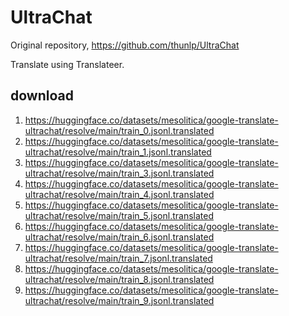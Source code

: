 # UltraChat

Original repository, https://github.com/thunlp/UltraChat

Translate using Translateer.

## download

1. https://huggingface.co/datasets/mesolitica/google-translate-ultrachat/resolve/main/train_0.jsonl.translated
2. https://huggingface.co/datasets/mesolitica/google-translate-ultrachat/resolve/main/train_1.jsonl.translated
3. https://huggingface.co/datasets/mesolitica/google-translate-ultrachat/resolve/main/train_3.jsonl.translated
4. https://huggingface.co/datasets/mesolitica/google-translate-ultrachat/resolve/main/train_4.jsonl.translated
5. https://huggingface.co/datasets/mesolitica/google-translate-ultrachat/resolve/main/train_5.jsonl.translated
6. https://huggingface.co/datasets/mesolitica/google-translate-ultrachat/resolve/main/train_6.jsonl.translated
7. https://huggingface.co/datasets/mesolitica/google-translate-ultrachat/resolve/main/train_7.jsonl.translated
8. https://huggingface.co/datasets/mesolitica/google-translate-ultrachat/resolve/main/train_8.jsonl.translated
9. https://huggingface.co/datasets/mesolitica/google-translate-ultrachat/resolve/main/train_9.jsonl.translated